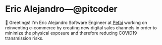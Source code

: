 # Eric Alejandro—@pitcoder


👋 Greetings! I'm Eric Alejandro Software Engineer at [Pefai](https://pefai.com) working on reinventing e-commerce by creating new digital sales channels in order to minimize the physical exposure and therefore reducing COVID19 transmission risks.

